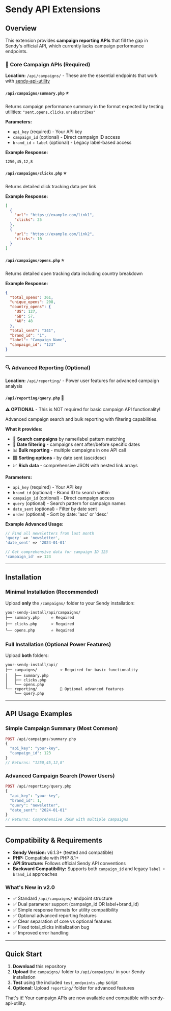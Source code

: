 # Sendy API Extensions

## Overview

This extension provides **campaign reporting APIs** that fill the gap in Sendy's official API, which currently lacks campaign performance endpoints.

### 🎯 Core Campaign APIs (Required)

**Location:** `/api/campaigns/` - These are the essential endpoints that work with [sendy-api-utility](https://github.com/djhanus/sendy-api-utility)

#### `/api/campaigns/summary.php` ⭐
Returns campaign performance summary in the format expected by testing utilities: `"sent,opens,clicks,unsubscribes"`

**Parameters:**
- `api_key` (required) - Your API key
- `campaign_id` (optional) - Direct campaign ID access  
- `brand_id` + `label` (optional) - Legacy label-based access

**Example Response:**
```
1250,45,12,8
```

#### `/api/campaigns/clicks.php` ⭐ 
Returns detailed click tracking data per link

**Example Response:**
```json
[
  {
    "url": "https://example.com/link1", 
    "clicks": 25
  },
  {
    "url": "https://example.com/link2",
    "clicks": 10  
  }
]
```

#### `/api/campaigns/opens.php` ⭐
Returns detailed open tracking data including country breakdown

**Example Response:**
```json
{
  "total_opens": 361,
  "unique_opens": 208,
  "country_opens": {
    "US": 127,
    "GB": 57,
    "AU": 48
  },
  "total_sent": "341", 
  "brand_id": "1",
  "label": "Campaign Name",
  "campaign_id": "123"
}
```

---

### 🔍 Advanced Reporting (Optional)

**Location:** `/api/reporting/` - Power user features for advanced campaign analysis

#### `/api/reporting/query.php` 🚀
**⚠️ OPTIONAL** - This is NOT required for basic campaign API functionality!

Advanced campaign search and bulk reporting with filtering capabilities.

**What it provides:**
- 🔎 **Search campaigns** by name/label pattern matching
- 📅 **Date filtering** - campaigns sent after/before specific dates  
- 📊 **Bulk reporting** - multiple campaigns in one API call
- 🎛️ **Sorting options** - by date sent (asc/desc)
- 📈 **Rich data** - comprehensive JSON with nested link arrays

**Parameters:**
- `api_key` (required) - Your API key
- `brand_id` (optional) - Brand ID to search within
- `campaign_id` (optional) - Direct campaign access  
- `query` (optional) - Search pattern for campaign names
- `date_sent` (optional) - Filter by date sent
- `order` (optional) - Sort by date: 'asc' or 'desc'

**Example Advanced Usage:**
```php
// Find all newsletters from last month
'query' => 'newsletter',
'date_sent' => '2024-01-01'

// Get comprehensive data for campaign ID 123  
'campaign_id' => 123
```

---

## Installation

### Minimal Installation (Recommended)
Upload **only** the `/campaigns/` folder to your Sendy installation:

```
your-sendy-install/api/campaigns/
├── summary.php     ⭐ Required
├── clicks.php      ⭐ Required  
└── opens.php       ⭐ Required
```

### Full Installation (Optional Power Features)
Upload **both** folders:

```
your-sendy-install/api/
├── campaigns/          ⭐ Required for basic functionality
│   ├── summary.php
│   ├── clicks.php      
│   └── opens.php       
└── reporting/          🚀 Optional advanced features
    └── query.php       
```

---

## API Usage Examples

### Simple Campaign Summary (Most Common)
```php
POST /api/campaigns/summary.php
{
  "api_key": "your-key",
  "campaign_id": 123
}
// Returns: "1250,45,12,8"
```

### Advanced Campaign Search (Power Users)
```php  
POST /api/reporting/query.php
{
  "api_key": "your-key",
  "brand_id": 1,
  "query": "newsletter", 
  "date_sent": "2024-01-01"
}
// Returns: Comprehensive JSON with multiple campaigns
```

---

## Compatibility & Requirements

- **Sendy Version:** v6.1.3+ (tested and compatible)
- **PHP:** Compatible with PHP 8.1+ 
- **API Structure:** Follows official Sendy API conventions
- **Backward Compatibility:** Supports both `campaign_id` and legacy `label + brand_id` approaches

### What's New in v2.0

- ✅ Standard `/api/campaigns/` endpoint structure
- ✅ Dual parameter support (campaign_id OR label+brand_id)
- ✅ Simple response formats for utility compatibility  
- ✅ Optional advanced reporting features
- ✅ Clear separation of core vs optional features
- ✅ Fixed total_clicks initialization bug
- ✅ Improved error handling

---

## Quick Start

1. **Download** this repository
2. **Upload** the `campaigns/` folder to `/api/campaigns/` in your Sendy installation
3. **Test** using the included `test_endpoints.php` script
4. **Optional:** Upload `reporting/` folder for advanced features

That's it! Your campaign APIs are now available and compatible with sendy-api-utility. 

